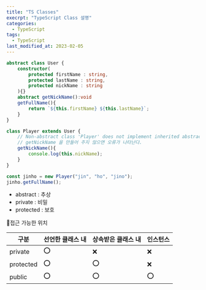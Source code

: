 ```yaml
---
title: "TS Classes"
execrpt: "TypeScript Class 설명"
categories:
  - TypeScript
tags:
  - TypeScript
last_modified_at: 2023-02-05
---
```


```ts
abstract class User {
    constructor(
        protected firstName : string,
        protected lastName : string,
        protected nickName : string
    ){}
    abstract getNickName():void
    getFullName(){
        return `${this.firstName} ${this.lastName}`;
    }
}

class Player extends User {
    // Non-abstract class 'Player' does not implement inherited abstract member 'getNickName' from class 'User'.
    // getNickName 을 만들어 주지 않으면 오류가 나타난다.
    getNickName(){
        console.log(this.nickName);
    }
}

const jinho = new Player("jin", "ho", "jino");
jinho.getFullName();
```
- abstract : 추상  
- private : 비밀
- protected : 보호

📌접근 가능한 위치

| 구분      | 선언한 클래스 내 | 상속받은 클래스 내 | 인스턴스 |
| --------- | ---------------- | ------------------ | -------- |
| private   | ⭕                | ❌                  | ❌        |
| protected | ⭕                | ⭕                  | ❌        |
| public    | ⭕                | ⭕                  | ⭕        |

